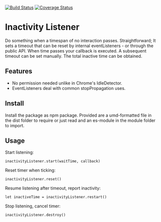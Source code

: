 [![Build Status](https://travis-ci.com/ovanderzee/inactivity-listener.svg?branch=master)](https://travis-ci.com/ovanderzee/inactivity-listener)
[![Coverage Status](https://coveralls.io/repos/github/ovanderzee/inactivity-listener/badge.svg?branch=master)](https://coveralls.io/github/ovanderzee/inactivity-listener?branch=master)

# Inactivity Listener

Do something when a timespan of no interaction passes.
Straightforward;
It sets a timeout that can be reset by internal eventListeners -
or through the public API.
When time passes your callback is executed.
A subsequent timeout can be set manually.
The total inactive time can be obtained.

## Features

* No permission needed unlike in Chrome's IdleDetector.
* EventListeners deal with common stopPropagation uses.

## Install

Install the package as npm package. Provided are
a umd-formatted file in the dist folder to require or just read
and an es-module in the module folder to import.

## Usage

Start listening:

```
inactivityListener.start(waitTime, callback)
```

Reset timer when ticking:

```
inactivityListener.reset()
```

Resume listening after timeout, report inactivity:

```
let inactiveTime = inactivityListener.restart()
```

Stop listening, cancel timer:

```
inactivityListener.destroy()
```
